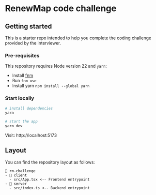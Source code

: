 # RenewMap code challenge

## Getting started
This is a starter repo intended to help you complete the coding challenge provided by the interviewer.

### Pre-requisites
This repository requires Node version 22 and `yarn`:
- Install [fnm](https://github.com/Schniz/fnm)
- Run `fnm use`
- Install yarn `npm install --global yarn`

### Start locally
```bash
# install dependencies
yarn

# start the app
yarn dev
```

Visit: http://localhost:5173

## Layout

You can find the repository layout as follows:
```
📂 rm-challenge
- 📂 client
  - src/App.tsx <-- Frontend entrypoint
- 📂 server
  - src/index.ts <-- Backend entrypoint
```